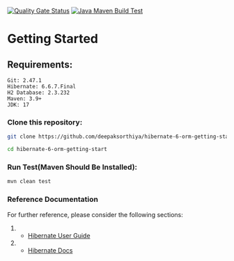 [![Quality Gate Status](https://sonarcloud.io/api/project_badges/measure?project=deepaksorthiya_hibernate-6-orm-getting-start&metric=alert_status)](https://sonarcloud.io/summary/new_code?id=deepaksorthiya_hibernate-6-orm-getting-start)
[![Java Maven Build Test](https://github.com/deepaksorthiya/hibernate-6-orm-getting-start/actions/workflows/maven-build.yml/badge.svg)](https://github.com/deepaksorthiya/hibernate-6-orm-getting-start/actions/workflows/maven-build.yml)

# Getting Started

## Requirements:

```
Git: 2.47.1
Hibernate: 6.6.7.Final
H2 Database: 2.3.232
Maven: 3.9+
JDK: 17
```

### Clone this repository:

```bash
git clone https://github.com/deepaksorthiya/hibernate-6-orm-getting-start.git
```

```bash
cd hibernate-6-orm-getting-start
```

### Run Test(Maven Should Be Installed):

```bash
mvn clean test
```

### Reference Documentation

For further reference, please consider the following sections:

1.
    * [Hibernate User Guide](https://docs.jboss.org/hibernate/orm/6.6/quickstart/html_single/)
2.
    * [Hibernate Docs](https://docs.jboss.org/hibernate/stable/orm/userguide/html_single/Hibernate_User_Guide.html)

